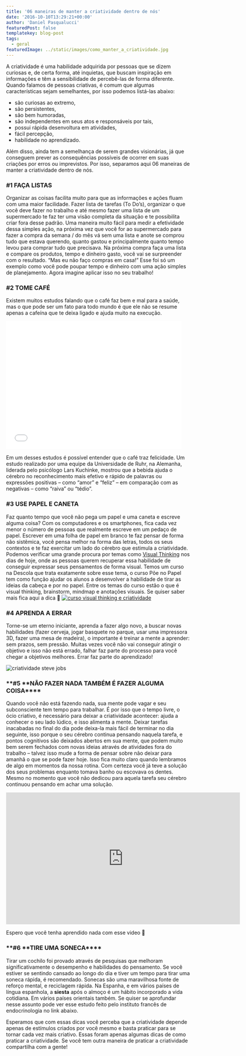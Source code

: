 ```yaml
---
title: '06 maneiras de manter a criatividade dentro de nós'
date: '2016-10-10T13:29:21+00:00'
author: 'Daniel Pasqualucci'
featuredPost: false
templatekey: blog-post
tags:
  - geral
featuredImage: ../static/images/como_manter_a_criatividade.jpg
---
```


A criatividade é uma habilidade adquirida por pessoas que se dizem curiosas e, de certa forma, até inquietas, que buscam inspiração em informações e têm a sensibilidade de percebê-las de forma diferente.
Quando falamos de pessoas criativas, é comum que algumas características sejam semelhantes, por isso podemos listá-las abaixo:

- são curiosas ao extremo,
- são persistentes,
- são bem humoradas,
- são independentes em seus atos e responsáveis por tais,
- possui rápida desenvoltura em atividades,
- fácil percepção,
- habilidade no aprendizado.

Além disso, ainda tem a semelhança de serem grandes visionárias, já que conseguem prever as consequências possíveis de ocorrer em suas criações por erros ou imprevistos.
Por isso, separamos aqui 06 maneiras de manter a criatividade dentro de nós.

### **#1** **FAÇA LISTAS**

Organizar as coisas facilita muito para que as informações e ações fluam com uma maior facilidade. Fazer lista de tarefas (To Do’s), organizar o que você deve fazer no trabalho e até mesmo fazer uma lista de um supermercado te faz ter uma visão completa da situação e te possibilita criar fora desse padrão.
Uma maneira muito fácil para medir a efetividade dessa simples ação, na próxima vez que você for ao supermercado para fazer a compra da semana / do mês vá sem uma lista e anote se comprou tudo que estava querendo, quanto gastou e principalmente quanto tempo levou para comprar tudo que precisava. Na próxima compra faça uma lista e compare os produtos, tempo e dinheiro gasto, você vai se surpreender com o resultado.
“Mas eu não faço compras em casa!” Esse foi só um exemplo como você pode poupar tempo e dinheiro com uma ação simples de planejamento. Agora imagine aplicar isso no seu trabalho!

### **\#2 TOME CAFÉ**

Existem muitos estudos falando que o café faz bem e mal para a saúde, mas o que pode ser um fato para todo mundo é que ele não se resume apenas a cafeína que te deixa ligado e ajuda muito na execução.

<iframe allowfullscreen="allowfullscreen" class="giphy-embed" frameborder="0" height="350" loading="lazy" src="//giphy.com/embed/l4hLUOrqfM8Maahe8" width="480"></iframe>

Em um desses estudos é possível entender que o café traz felicidade. Um estudo realizado por uma equipe da Universidade de Ruhr, na Alemanha, liderada pelo psicólogo Lars Kuchinke, mostrou que a bebida ajuda o cérebro no reconhecimento mais efetivo e rápido de palavras ou expressões positivas – como “amor” e “feliz” – em comparação com as negativas – como “raiva” ou “tédio”.

### **\#3 USE PAPEL E CANETA**

Faz quanto tempo que você não pega um papel e uma caneta e escreve alguma coisa? Com os computadores e os smartphones, fica cada vez menor o número de pessoas que realmente escreve em um pedaço de papel. Escrever em uma folha de papel em branco te faz pensar de forma não sistêmica, você pensa melhor na forma das letras, todos os seus contextos e te faz exercitar um lado do cérebro que estimula a criatividade.
Podemos verificar uma grande procura por temas como [Visual Thinking](https://descola.org/curso/visual-thinking) nos dias de hoje, onde as pessoas querem recuperar essa habilidade de conseguir expressar seus pensamentos de forma visual.
Temos um curso na Descola que trata exatamente sobre esse tema, o curso Põe no Papel tem como função ajudar os alunos a desenvolver a habilidade de tirar as ideias da cabeça e por no papel. Entre os temas do curso estão o que é visual thinking, brainstorm, mindmap e anotações visuais. Se quiser saber mais fica aqui a dica 🙂
[![curso visual thinking e criatividade](https://descola.org/drops/wp-content/uploads/2016/10/quadros_VT-1024x569.png)](https://descola.org/curso/visual-thinking)

### **\#4 APRENDA A ERRAR**

Torne-se um eterno iniciante, aprenda a fazer algo novo, a buscar novas habilidades (fazer cerveja, jogar basquete no parque, usar uma impressora 3D, fazer uma mesa de madeira), o importante é treinar a mente a aprender: sem prazos, sem pressão.
Muitas vezes você não vai conseguir atingir o objetivo e isso não está errado, falhar faz parte do processo para você chegar a objetivos melhores. Errar faz parte do aprendizado!

![criatividade steve jobs](https://descola.org/drops/wp-content/uploads/2016/10/jobs_post-1024x574.png)

### **\#5 **NÃO FAZER NADA TAMBÉM É FAZER ALGUMA COISA\*\*\*\*

Quando você não está fazendo nada, sua mente pode vagar e seu subconsciente tem tempo para trabalhar. É por isso que o tempo livre, o ócio criativo, é necessário para deixar a criatividade acontecer: ajuda a conhecer o seu lado lúdico, e isso alimenta a mente.
Deixar tarefas inacabadas no final do dia pode deixa-la mais fácil de terminar no dia seguinte, isso porque o seu cérebro continua pensando naquela tarefa, e pontos cognitivos são deixados abertos em sua mente, que podem muito bem serem fechados com novas ideias através de atividades fora do trabalho – talvez isso mude a forma de pensar sobre não deixar para amanhã o que se pode fazer hoje.
Isso fica muito claro quando lembramos de algo em momentos da nossa rotina. Com certeza você já teve a solução dos seus problemas enquanto tomava banho ou escovava os dentes. Mesmo no momento que você não dedicou para aquela tarefa seu cérebro continuou pensando em achar uma solução.

<iframe allowfullscreen="allowfullscreen" frameborder="0" height="360" loading="lazy" src="https://www.youtube.com/embed/CvxlA4fLn8E?rel=0" width="640"></iframe>

Espero que você tenha aprendido nada com esse video 🙂

### **\#6 **TIRE UMA SONECA\*\*\*\*

Tirar um cochilo foi provado através de pesquisas que melhoram significativamente o desempenho e habilidades do pensamento. Se você estiver se sentindo cansado ao longo do dia e tiver um tempo para tirar uma soneca rápida, é recomendado. Sonecas são uma maravilhosa fonte de reforço mental, e reciclagem rápida.
Na Espanha, e em vários países de língua espanhola, a **siesta** após o almoço é um hábito incorporado a vida cotidiana. Em vários países orientais também.
Se quiser se aprofundar nesse assunto pode ver esse estudo feito pelo instituto francês de endocrinologia no link abaixo.

Esperamos que com essas dicas você perceba que a criatividade depende apenas de estímulos criados por você mesmo e basta praticar para se tornar cada vez mais criativo. Essas foram apenas algumas dicas de como praticar a criatividade. Se você tem outra maneira de praticar a criatividade compartilha com a gente!
